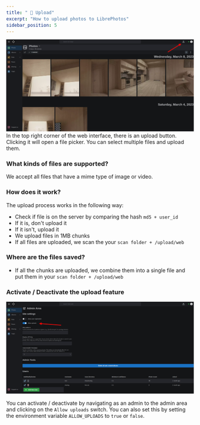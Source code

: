 ```yaml
---
title: " 📁 Upload"
excerpt: "How to upload photos to LibrePhotos"
sidebar_position: 5
---
```


![](../../static/img/upload-image.png)
In the top right corner of the web interface, there is an upload button. Clicking it will open a file picker. You can select multiple files and upload them.

### What kinds of files are supported?

We accept all files that have a mime type of image or video.

### How does it work?

The upload process works in the following way:

- Check if file is on the server by comparing the hash `md5 + user_id`
- If it is, don't upload it
- If it isn't, upload it
- We upload files in 1MB chunks
- If all files are uploaded, we scan the your `scan folder + /upload/web`

### Where are the files saved?

- If all the chunks are uploaded, we combine them into a single file and put them in your `scan folder + /upload/web`

### Activate / Deactivate the upload feature

![](../../static/img/allow-uploading.png)

You can activate / deactivate by navigating as an admin to the admin area and clicking on the `Allow uploads` switch. You can also set this by setting the environment variable `ALLOW_UPLOADS` to `true` or `false`.
